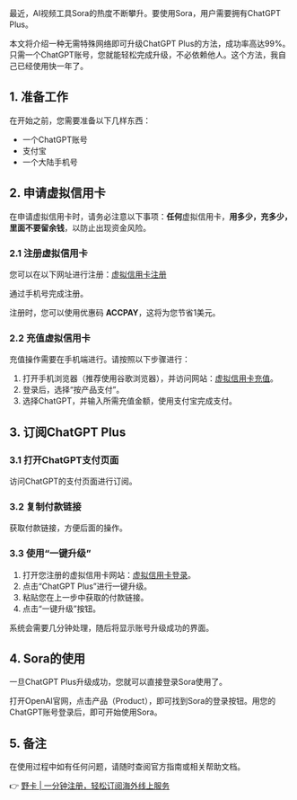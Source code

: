 最近，AI视频工具Sora的热度不断攀升。要使用Sora，用户需要拥有ChatGPT Plus。

本文将介绍一种无需特殊网络即可升级ChatGPT Plus的方法，成功率高达99%。只需一个ChatGPT账号，您就能轻松完成升级，不必依赖他人。这个方法，我自己已经使用快一年了。

## 1. 准备工作

在开始之前，您需要准备以下几样东西：

- 一个ChatGPT账号
- 支付宝
- 一个大陆手机号

## 2. 申请虚拟信用卡

在申请虚拟信用卡时，请务必注意以下事项：**任何**虚拟信用卡，**用多少，充多少，里面不要留余钱**，以防止出现资金风险。

### 2.1 注册虚拟信用卡

您可以在以下网址进行注册：[虚拟信用卡注册](https://bit.ly/bewildcard)

通过手机号完成注册。

注册时，您可以使用优惠码 **ACCPAY**，这将为您节省1美元。

### 2.2 充值虚拟信用卡

充值操作需要在手机端进行。请按照以下步骤进行：

1. 打开手机浏览器（推荐使用谷歌浏览器），并访问网站：[虚拟信用卡充值](https://bit.ly/bewildcard)。
2. 登录后，选择“按产品支付”。
3. 选择ChatGPT，并输入所需充值金额，使用支付宝完成支付。

## 3. 订阅ChatGPT Plus

### 3.1 打开ChatGPT支付页面

访问ChatGPT的支付页面进行订阅。

### 3.2 复制付款链接

获取付款链接，方便后面的操作。

### 3.3 使用“一键升级”

1. 打开您注册的虚拟信用卡网站：[虚拟信用卡登录](https://bit.ly/bewildcard)。
2. 点击“ChatGPT Plus”进行一键升级。
3. 粘贴您在上一步中获取的付款链接。
4. 点击“一键升级”按钮。

系统会需要几分钟处理，随后将显示账号升级成功的界面。

## 4. Sora的使用

一旦ChatGPT Plus升级成功，您就可以直接登录Sora使用了。

打开OpenAI官网，点击产品（Product），即可找到Sora的登录按钮。用您的ChatGPT账号登录后，即可开始使用Sora。

## 5. 备注

在使用过程中如有任何问题，请随时查阅官方指南或相关帮助文档。

👉 [野卡 | 一分钟注册，轻松订阅海外线上服务](https://bit.ly/bewildcard)